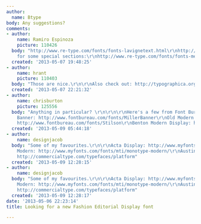```yaml
---
author:
  name: Btype
body: Any suggestions?
comments:
- author:
    name: Ramiro Espinoza
    picture: 110426
  body: "http://www.re-type.com/fonts/fonts-lavignetext.html\r\nhttp://www.re-type.com/fonts/fonts-lavigne.html\r\n\r\nAnd
    for some special sections:\r\nhttp://www.re-type.com/fonts/fonts-medusa.html"
  created: '2013-05-07 19:48:25'
- author:
    name: hrant
    picture: 110403
  body: "Those are nice.\r\n\r\nAlso check out: http://typographica.org/typeface-reviews/ff-pitu/\r\n\r\nhhp\r\n"
  created: '2013-05-07 22:21:32'
- author:
    name: chrisburton
    picture: 125556
  body: "Anything in particular? \r\n\r\n\r\nHere's a few from Font Bureau.\r\n\r\nMiller
    Banner: http://www.fontbureau.com/fonts/MillerBanner\r\nOld Modern: http://www.fontbureau.com/fonts/OldModern\r\nStilson:
    http://www.fontbureau.com/fonts/Stilson\r\nBenton Modern Display: http://www.fontbureau.com/fonts/BentonModernDisplay"
  created: '2013-05-09 05:44:18'
- author:
    name: designjacob
  body: "Some of my favourites.\r\n\r\nActa Display: http://www.myfonts.com/fonts/dstype/acta-display/\r\nMonotype
    Modern: http://www.myfonts.com/fonts/mti/monotype-modern/\r\nAustin: http://commercialtype.com/typefaces/austin\r\nPlatform:
    http://commercialtype.com/typefaces/platform"
  created: '2013-05-09 12:28:15'
- author:
    name: designjacob
  body: "Some of my favourites.\r\n\r\nActa Display: http://www.myfonts.com/fonts/dstype/acta-display/\r\nMonotype
    Modern: http://www.myfonts.com/fonts/mti/monotype-modern/\r\nAustin: http://commercialtype.com/typefaces/austin\r\nPlatform:
    http://commercialtype.com/typefaces/platform"
  created: '2013-05-09 12:28:17'
date: '2013-05-06 22:23:14'
title: Looking for a new Fashion Editorial Display font

---
```

